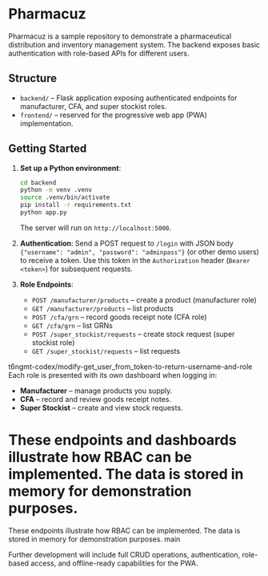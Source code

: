 # Pharmacuz

Pharmacuz is a sample repository to demonstrate a pharmaceutical distribution and inventory management system. The backend exposes basic authentication with role-based APIs for different users.

## Structure

- `backend/` – Flask application exposing authenticated endpoints for manufacturer, CFA, and super stockist roles.
- `frontend/` – reserved for the progressive web app (PWA) implementation.

## Getting Started

1. **Set up a Python environment**:
   ```bash
   cd backend
   python -m venv .venv
   source .venv/bin/activate
   pip install -r requirements.txt
   python app.py
   ```
   The server will run on `http://localhost:5000`.

2. **Authentication**:
   Send a POST request to `/login` with JSON body `{"username": "admin", "password": "adminpass"}` (or other demo users) to receive a token.
   Use this token in the `Authorization` header (`Bearer <token>`) for subsequent requests.

3. **Role Endpoints**:
   - `POST /manufacturer/products` – create a product (manufacturer role)
   - `GET /manufacturer/products` – list products
   - `POST /cfa/grn` – record goods receipt note (CFA role)
   - `GET /cfa/grn` – list GRNs
   - `POST /super_stockist/requests` – create stock request (super stockist role)
   - `GET /super_stockist/requests` – list requests

 t6ngmt-codex/modify-get_user_from_token-to-return-username-and-role
Each role is presented with its own dashboard when logging in:
   - **Manufacturer** – manage products you supply.
   - **CFA** – record and review goods receipt notes.
   - **Super Stockist** – create and view stock requests.

These endpoints and dashboards illustrate how RBAC can be implemented. The data is stored in memory for demonstration purposes.
=======
These endpoints illustrate how RBAC can be implemented. The data is stored in memory for demonstration purposes.
 main

Further development will include full CRUD operations, authentication, role-based access, and offline-ready capabilities for the PWA.

